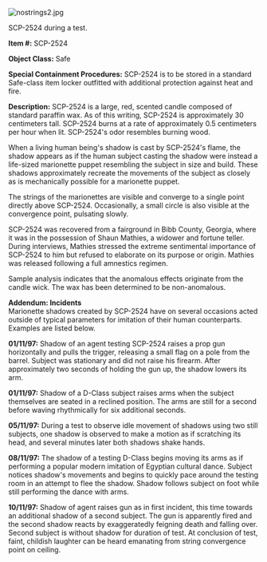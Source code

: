 ![nostrings2.jpg](http://scp-wiki.wdfiles.com/local--files/scp-2524/nostrings2.jpg)

SCP-2524 during a test.

**Item #:** SCP-2524

**Object Class:** Safe

**Special Containment Procedures:** SCP-2524 is to be stored in a standard Safe-class item locker outfitted with additional protection against heat and fire.

**Description:** SCP-2524 is a large, red, scented candle composed of standard paraffin wax. As of this writing, SCP-2524 is approximately 30 centimeters tall. SCP-2524 burns at a rate of approximately 0.5 centimeters per hour when lit. SCP-2524's odor resembles burning wood.

When a living human being's shadow is cast by SCP-2524's flame, the shadow appears as if the human subject casting the shadow were instead a life-sized marionette puppet resembling the subject in size and build. These shadows approximately recreate the movements of the subject as closely as is mechanically possible for a marionette puppet.

The strings of the marionettes are visible and converge to a single point directly above SCP-2524. Occasionally, a small circle is also visible at the convergence point, pulsating slowly.

SCP-2524 was recovered from a fairground in Bibb County, Georgia, where it was in the possession of Shaun Mathies, a widower and fortune teller. During interviews, Mathies stressed the extreme sentimental importance of SCP-2524 to him but refused to elaborate on its purpose or origin. Mathies was released following a full amnestics regimen.

Sample analysis indicates that the anomalous effects originate from the candle wick. The wax has been determined to be non-anomalous.

**Addendum: Incidents**  
Marionette shadows created by SCP-2524 have on several occasions acted outside of typical parameters for imitation of their human counterparts. Examples are listed below.

**01/11/97:** Shadow of an agent testing SCP-2524 raises a prop gun horizontally and pulls the trigger, releasing a small flag on a pole from the barrel. Subject was stationary and did not raise his firearm. After approximately two seconds of holding the gun up, the shadow lowers its arm.

**01/11/97:** Shadow of a D-Class subject raises arms when the subject themselves are seated in a reclined position. The arms are still for a second before waving rhythmically for six additional seconds.

**05/11/97:** During a test to observe idle movement of shadows using two still subjects, one shadow is observed to make a motion as if scratching its head, and several minutes later both shadows shake hands.

**08/11/97:** The shadow of a testing D-Class begins moving its arms as if performing a popular modern imitation of Egyptian cultural dance. Subject notices shadow's movements and begins to quickly pace around the testing room in an attempt to flee the shadow. Shadow follows subject on foot while still performing the dance with arms.

**10/11/97:** Shadow of agent raises gun as in first incident, this time towards an additional shadow of a second subject. The gun is apparently fired and the second shadow reacts by exaggeratedly feigning death and falling over. Second subject is without shadow for duration of test. At conclusion of test, faint, childish laughter can be heard emanating from string convergence point on ceiling.